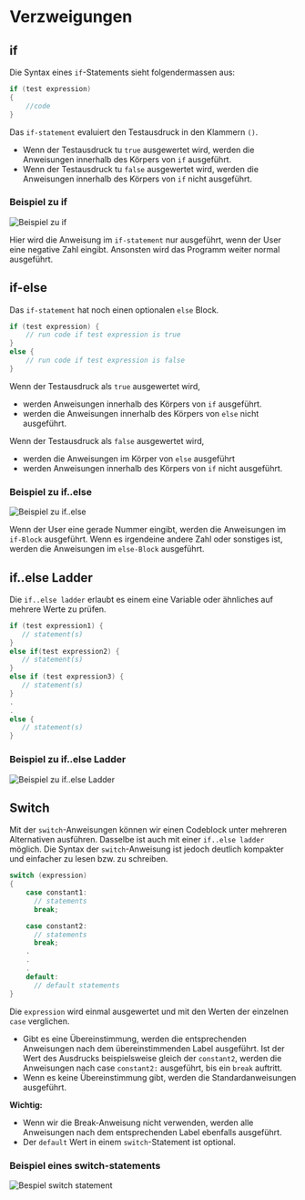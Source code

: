 # Verzweigungen

## if

Die Syntax eines `if`-Statements sieht folgendermassen aus:

```C
if (test expression)
{
	//code
}
```

Das `if-statement` evaluiert den Testausdruck in den Klammern `()`.

- Wenn der Testausdruck tu `true` ausgewertet wird, werden die Anweisungen innerhalb des Körpers von `if` ausgeführt.
- Wenn der Testausdruck tu `false` ausgewertet wird, werden die Anweisungen innerhalb des Körpers von `if` nicht ausgeführt.

### Beispiel zu if

![Beispiel zu if](Bild6.png)

Hier wird die Anweisung im `if-statement` nur ausgeführt, wenn der User eine negative Zahl eingibt. Ansonsten wird das Programm weiter normal ausgeführt.

## if-else

Das `if-statement` hat noch einen optionalen `else` Block.

```C
if (test expression) {
	// run code if test expression is true
}
else {
	// run code if test expression is false
}
```

Wenn der Testausdruck als `true` ausgewertet wird,
- werden Anweisungen innerhalb des Körpers von `if` ausgeführt.
- werden die Anweisungen innerhalb des Körpers von `else` nicht ausgeführt.

Wenn der Testausdruck als `false` ausgewertet wird,
- werden die Anweisungen im Körper von `else` ausgeführt
- werden Anweisungen innerhalb des Körpers von `if` nicht ausgeführt.

### Beispiel zu if..else

![Beispiel zu if..else](Bild7.png)

Wenn der User eine gerade Nummer eingibt, werden die Anweisungen im `if-Block` ausgeführt. Wenn es irgendeine andere Zahl oder sonstiges ist, werden die Anweisungen im `else-Block` ausgeführt.

## if..else Ladder

Die `if..else ladder` erlaubt es einem eine Variable oder ähnliches auf mehrere Werte zu prüfen.

```C
if (test expression1) {
   // statement(s)
}
else if(test expression2) {
   // statement(s)
}
else if (test expression3) {
   // statement(s)
}
.
.
else {
   // statement(s)
}
```

### Beispiel zu if..else Ladder

![Beispiel zu if..else Ladder](Bild8.png)

## Switch

Mit der `switch`-Anweisungen können wir einen Codeblock unter mehreren Alternativen ausführen. Dasselbe ist auch mit einer `if..else ladder` möglich. Die Syntax der `switch`-Anweisung ist jedoch deutlich kompakter und einfacher zu lesen bzw. zu schreiben.

```C
switch (expression)
{
    case constant1:
      // statements
      break;

    case constant2:
      // statements
      break;
    .
    .
    .
    default:
      // default statements
}
```

Die `expression` wird einmal ausgewertet und mit den Werten der einzelnen `case` verglichen.
- Gibt es eine Übereinstimmung, werden die entsprechenden Anweisungen nach dem übereinstimmenden Label ausgeführt. Ist der Wert des Ausdrucks beispielsweise gleich der `constant2`, werden die Anweisungen nach case `constant2:` ausgeführt, bis ein `break` auftritt.
- Wenn es keine Übereinstimmung gibt, werden die Standardanweisungen ausgeführt.

**Wichtig:**
- Wenn wir die Break-Anweisung nicht verwenden, werden alle Anweisungen nach dem entsprechenden Label ebenfalls ausgeführt.
- Der `default` Wert in einem `switch`-Statement ist optional.

### Beispiel eines switch-statements

![Bespiel switch statement](Bild9.png)

